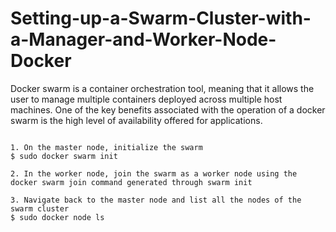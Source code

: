 # Setting-up-a-Swarm-Cluster-with-a-Manager-and-Worker-Node-Docker

Docker swarm is a container orchestration tool, meaning that it allows the user to manage multiple containers deployed across multiple host machines. One of the key benefits associated with the operation of a docker swarm is the high level of availability offered for applications.

```

1. On the master node, initialize the swarm
$ sudo docker swarm init

2. In the worker node, join the swarm as a worker node using the docker swarm join command generated through swarm init

3. Navigate back to the master node and list all the nodes of the swarm cluster
$ sudo docker node ls

```
